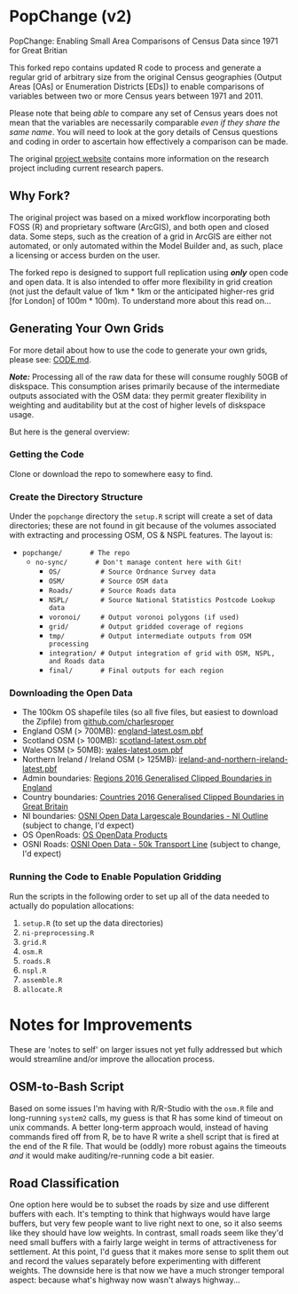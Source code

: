 # PopChange (v2)
PopChange: Enabling Small Area Comparisons of Census Data since 1971 for Great Britian

This forked repo contains updated R code to process and generate a regular grid of arbitrary size from the original Census geographies (Output Areas [OAs] or Enumeration Districts [EDs]) to enable comparisons of variables between two or more Census years between 1971 and 2011.

Please note that being _able_ to compare any set of Census years does not mean that the variables are necessarily comparable _even if they share the same name_. You will need to look at the gory details of Census questions and coding in order to ascertain how effectively a comparison can be made.

The original [project website](https://www.liverpool.ac.uk/geography-and-planning/research/popchange/introduction/) contains more information on the research project including current research papers.

## Why Fork?

The original project was based on a mixed workflow incorporating both FOSS (R) and proprietary software (ArcGIS), and both open and closed data. Some steps, such as the creation of a grid in ArcGIS are either not automated, or only automated within the Model Builder and, as such, place a licensing or access burden on the user.

The forked repo is designed to support full replication using _**only**_ open code and open data. It is also intended to offer more flexibility in grid creation (not just the default value of 1km * 1km or the anticipated higher-res grid [for London] of 100m * 100m). To understand more about this read on...

## Generating Your Own Grids

For more detail about how to use the code to generate your own grids, please see: [CODE.md](CODE.md).

**_Note:_** Processing all of the raw data for these will consume roughly 50GB of diskspace. This consumption arises primarily because of the intermediate outputs associated with the OSM data: they permit greater flexibility in weighting and auditability but at the cost of higher levels of diskspace usage.

But here is the general overview:

### Getting the Code 

Clone or download the repo to somewhere easy to find.

### Create the Directory Structure 

Under the `popchange` directory the `setup.R` script will create a set of data directories; these are not found in git because of the volumes associated with extracting and processing OSM, OS & NSPL features. The layout is:

- `popchange/       # The repo`
  - `no-sync/       # Don't manage content here with Git!`
    - `OS/          # Source Ordnance Survey data`
    - `OSM/         # Source OSM data`
    - `Roads/       # Source Roads data`
    - `NSPL/        # Source National Statistics Postcode Lookup data`
    - `voronoi/     # Output voronoi polygons (if used)`
    - `grid/        # Output gridded coverage of regions`
    - `tmp/         # Output intermediate outputs from OSM processing`
    - `integration/ # Output integration of grid with OSM, NSPL, and Roads data`
    - `final/       # Final outputs for each region`

### Downloading the Open Data

* The 100km OS shapefile tiles (so all five files, but easiest to download the Zipfile) from [github.com/charlesroper](https://github.com/charlesroper/OSGB_Grids)
* England OSM (> 700MB): [england-latest.osm.pbf](http://download.geofabrik.de/europe/great-britain/england-latest.osm.pbf)
* Scotland OSM (> 100MB): [scotland-latest.osm.pbf](http://download.geofabrik.de/europe/great-britain/scotland-latest.osm.pbf)
* Wales OSM (> 50MB): [wales-latest.osm.pbf](http://download.geofabrik.de/europe/great-britain/wales-latest.osm.pbf)
* Northern Ireland / Ireland OSM (> 125MB): [ireland-and-northern-ireland-latest.pbf](http://download.geofabrik.de/europe/ireland-and-northern-ireland-latest.osm.pbf)
* Admin boundaries: [Regions 2016 Generalised Clipped Boundaries in England](http://geoportal.statistics.gov.uk/datasets/regions-december-2016-generalised-clipped-boundaries-in-england)
* Country boundaries: [Countries 2016 Generalised Clipped Boundaries in Great Britain](http://geoportal.statistics.gov.uk/datasets/countries-december-2016-generalised-clipped-boundaries-in-great-britain)
* NI boundaries: [OSNI Open Data Largescale Boundaries - NI Outline](http://osni-spatial-ni.opendata.arcgis.com/datasets/d9dfdaf77847401e81efc9471dcd09e1_0) (subject to change, I'd expect)
* OS OpenRoads: [OS OpenData Products](https://www.ordnancesurvey.co.uk/opendatadownload/products.html)
* OSNI Roads: [OSNI Open Data - 50k Transport Line](http://osni-spatial-ni.opendata.arcgis.com/datasets/f9b780573ecb446a8e7acf2235ed886e_2) (subject to change, I'd expect)

### Running the Code to Enable Population Gridding

Run the scripts in the following order to set up all of the data needed to actually do population allocations:

1. `setup.R` (to set up the data directories)
2. `ni-preprocessing.R`
3. `grid.R`
4. `osm.R`
5. `roads.R`
6. `nspl.R`
7. `assemble.R`
8. `allocate.R`
  
# Notes for Improvements

These are 'notes to self' on larger issues not yet fully addressed but which would streamline and/or improve the allocation process.

## OSM-to-Bash Script

Based on some issues I'm having with R/R-Studio with the `osm.R` file and long-running `system2` calls, my guess is that R has some kind of timeout on unix commands. A better long-term approach would, instead of having commands fired off from R, be to have R write a shell script that is fired at the end of the R file. That would be (oddly) more robust agains the timeouts *and* it would make auditing/re-running code a bit easier.

## Road Classification

One option here would be to subset the roads by size and use different buffers with each. It's tempting to think that highways would have large buffers, but very few people want to live right next to one, so it also seems like they should have low weights. In contrast, small roads seem like they'd need small buffers with a fairly large weight in terms of attractiveness for  settlement. At this point, I'd guess that it makes more sense to split them out and record the values separately before experimenting with different weights. The downside here is that now we have a much stronger temporal aspect: because what's highway now wasn't always highway...